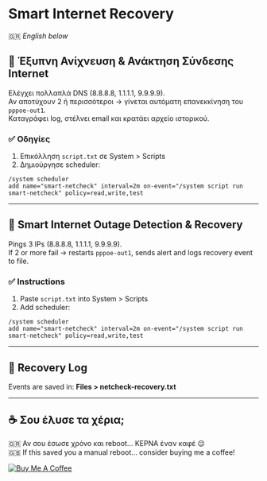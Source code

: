 # Smart Internet Recovery

🇬🇷 *English below*

## 🔁 Έξυπνη Ανίχνευση & Ανάκτηση Σύνδεσης Internet

Ελέγχει πολλαπλά DNS (8.8.8.8, 1.1.1.1, 9.9.9.9).  
Αν αποτύχουν 2 ή περισσότεροι → γίνεται αυτόματη επανεκκίνηση του `pppoe-out1`.  
Καταγράφει log, στέλνει email και κρατάει αρχείο ιστορικού.

### ✅ Οδηγίες

1. Επικόλληση `script.txt` σε System > Scripts
2. Δημιούργησε scheduler:

```shell
/system scheduler
add name="smart-netcheck" interval=2m on-event="/system script run smart-netcheck" policy=read,write,test
```

---

## 🔁 Smart Internet Outage Detection & Recovery

Pings 3 IPs (8.8.8.8, 1.1.1.1, 9.9.9.9).  
If 2 or more fail → restarts `pppoe-out1`, sends alert and logs recovery event to file.

### ✅ Instructions

1. Paste `script.txt` into System > Scripts
2. Add scheduler:

```shell
/system scheduler
add name="smart-netcheck" interval=2m on-event="/system script run smart-netcheck" policy=read,write,test
```

---

## 📁 Recovery Log

Events are saved in: **Files > netcheck-recovery.txt**

---

## ☕ Σου έλυσε τα χέρια;

🇬🇷 Αν σου έσωσε χρόνο και reboot… ΚΕΡΝΑ έναν καφέ 😉  
🇬🇧 If this saved you a manual reboot… consider buying me a coffee!

[![Buy Me A Coffee](https://img.buymeacoffee.com/button-api/?text=Buy%20me%20a%20coffee&emoji=☕&slug=pournarasaa&button_colour=FFDD00&font_colour=000000&font_family=Arial&outline_colour=000000&coffee_colour=ffffff)](https://buymeacoffee.com/pournarasaa)
